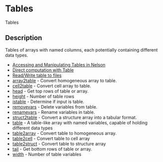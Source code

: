 # Tables

Tables

## Description

Tables of arrays with named columns, each potentially containing different data types.

- [Accessing and Manipulating Tables in Nelson](1_accessing_manipulating_table.md)
- [Direct computation with Table](2_direct_compution_with_table.md)
- [Read/Write table to files](3_read_write_table.md)
- [array2table](array2table.md) - Convert homogeneous array to table.
- [cell2table](cell2table.md) - Convert cell array to table.
- [head](head.md) - Get top rows of table or array.
- [height](height.md) - Number of table rows
- [istable](istable.md) - Determine if input is table.
- [removevars](removevars.md) - Delete variables from table.
- [renamevars](renamevars.md) - Rename variables in table.
- [struct2table](struct2table.md) - Convert a structure array into a tabular format.
- [table](table.md) - A table-like array with named variables, capable of holding different data types
- [table2array](table2array.md) - Convert table to homogeneous array.
- [table2cell](table2cell.md) - Convert table to cell array
- [table2struct](table2struct.md) - Convert table to structure array
- [tail](tail.md) - Get bottom rows of table or array.
- [width](width.md) - Number of table variables
